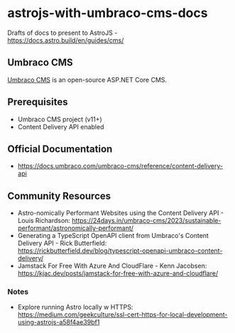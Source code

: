 # astrojs-with-umbraco-cms-docs
Drafts of docs to present to AstroJS - https://docs.astro.build/en/guides/cms/

## Umbraco CMS

[Umbraco CMS](https://umbraco.com/) is an open-source ASP.NET Core CMS.

## Prerequisites

- Umbraco CMS project (v11+)
- Content Delivery API enabled

## Official Documentation
- https://docs.umbraco.com/umbraco-cms/reference/content-delivery-api

## Community Resources

- Astro-nomically Performant Websites using the Content Delivery API - Louis Richardson: https://24days.in/umbraco-cms/2023/sustainable-performant/astronomically-performant/
- Generating a TypeScript OpenAPI client from Umbraco's Content Delivery API - Rick Butterfield: https://rickbutterfield.dev/blog/typescript-openapi-umbraco-content-delivery/
- Jamstack For Free With Azure And CloudFlare - Kenn Jacobsen: https://kjac.dev/posts/jamstack-for-free-with-azure-and-cloudflare/

### Notes

- Explore running Astro locally w HTTPS: https://medium.com/geekculture/ssl-cert-https-for-local-development-using-astrojs-a58f4ae39bf1
